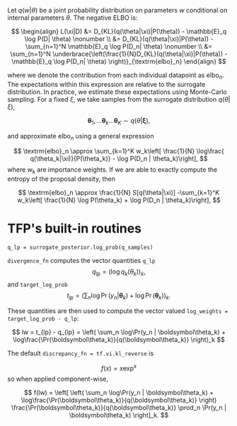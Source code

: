 

Let $q(w|\theta)$ be a joint probability distribution on parameters $w$ conditional on internal parameters $\theta$. The negative ELBO is:


$$
\begin{align}
    L(\xi|D) &= D_{KL}(q(\theta|\xi)|P(\theta)) - \mathbb{E}_q \log P(D| \theta) \nonumber \\
    &= D_{KL}(q(\theta|\xi)|P(\theta)) - \sum_{n=1}^N \mathbb{E}_q \log P(D_n| \theta)  \nonumber \\
    &= \sum_{n=1}^N  \underbrace{\left(\frac{1}{N}D_{KL}(q(\theta|\xi)|P(\theta)) -  \mathbb{E}_q \log P(D_n| \theta) \right)}_{\textrm{elbo}_n}
\end{align}
$$

where we denote the contribution from each individual datapoint as $\textrm{elbo}_n$. The expectations within this expression are relative to the surrogate distribution. In practice, we estimate these expectations using Monte-Carlo sampling. For a fixed $\xi$, we take samples from the surrogate distribution $q(\theta|\xi)$,

$$
\boldsymbol\theta_1,\ldots \boldsymbol\theta_k\ldots \boldsymbol\theta_K \sim q(\theta|\boldsymbol\xi),
$$

and approximate $\textrm{elbo}_n$ using a general expression

$$
\textrm{elbo}_n \approx \sum_{k=1}^K w_k\left[ \frac{1}{N} \log\frac{ q(\theta_k|\xi)}{P(\theta_k)}  - \log P(D_n | \theta_k)\right],
$$
where $w_k$ are importance weights. If we are able to exactly compute the entropy of the proposal density, then

$$
\textrm{elbo}_n \approx \frac{1}{N} S[q(\theta|\xi)] -\sum_{k=1}^K w_k\left[ \frac{1}{N} \log P(\theta_k)  + \log P(D_n | \theta_k)\right],
$$

# TFP's built-in routines



`q_lp = surrogate_posterior.log_prob(q_samples)`


`divergence_fn` computes the vector quantities `q_lp`
$$
q_{lp} = \left( \log q_k(\theta_k) \right)_k,
$$
and `target_log_prob`
$$
t_{lp} = \left(\sum_n \log\Pr(y_n | \boldsymbol\theta_k)  + \log\Pr(\boldsymbol\theta_k) \right)_k.
$$

These quantities are then used to compute the vector valued `log_weights =  target_log_prob - q_lp`:

$$
lw = t_{lp} - q_{lp} = \left( \sum_n \log\Pr(y_n | \boldsymbol\theta_k)  + \log\frac{\Pr(\boldsymbol\theta_k)}{q(\boldsymbol\theta_k)} \right)_k
$$

The default `discrepancy_fn = tf.vi.kl_reverse` is

$$
f(x) = x \exp ^x
$$
so when applied component-wise,

$$
f(lw) = \left[  \left( \sum_n \log\Pr(y_n | \boldsymbol\theta_k)  + \log\frac{\Pr(\boldsymbol\theta_k)}{q(\boldsymbol\theta_k)} \right) \frac{\Pr(\boldsymbol\theta_k)}{q(\boldsymbol\theta_k)}  \prod_n \Pr(y_n | \boldsymbol\theta_k) \right]_k.
$$